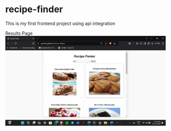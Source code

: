 # recipe-finder

This is my first frontend project using api integration

Results Page
![results](https://github.com/jyot5na/recipe-finder/blob/main/2.png?raw=true)
